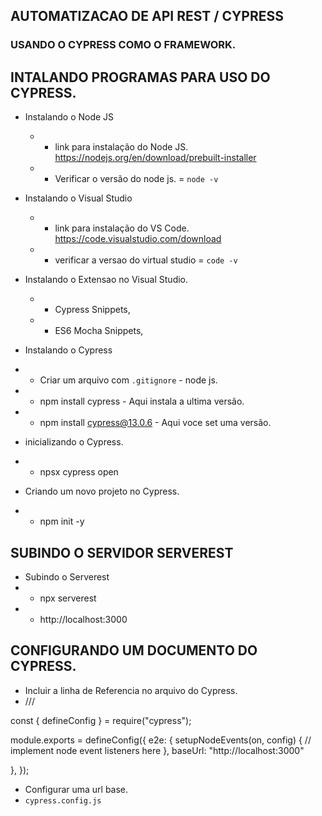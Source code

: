 ## AUTOMATIZACAO DE API REST / CYPRESS
### USANDO O CYPRESS COMO O FRAMEWORK.

## INTALANDO PROGRAMAS PARA USO DO CYPRESS.

* Instalando o Node JS
  * - link para instalação do Node JS.
  https://nodejs.org/en/download/prebuilt-installer

  * - Verificar o versão do node js. = `node -v`

* Instalando o Visual Studio
  * - link para instalação do VS Code.
  https://code.visualstudio.com/download

  * - verificar a versao do virtual studio = `code -v`

* Instalando o Extensao no Visual Studio.
  * - Cypress Snippets,
  * - ES6 Mocha Snippets,

* Instalando o Cypress
 * - Criar um arquivo com `.gitignore` - node js.
 * - npm install cypress - Aqui instala a ultima versão.
 * - npm install cypress@13.0.6 - Aqui voce set uma versão.

* inicializando o Cypress.
 * - npsx cypress open

  * Criando um novo projeto no Cypress.
  * - npm init -y

## SUBINDO O SERVIDOR SERVEREST

* Subindo o Serverest
 * - npx serverest
 * - http://localhost:3000

## CONFIGURANDO UM DOCUMENTO DO CYPRESS.

* Incluir a linha de Referencia no arquivo do Cypress.
 * /// <reference types = "cypress"/>


const { defineConfig } = require("cypress");

module.exports = defineConfig({
  e2e: {
    setupNodeEvents(on, config) {
      // implement node event listeners here
    },
    baseUrl: "http://localhost:3000"
    
  },
});

* Configurar uma url base.
 * `cypress.config.js`
